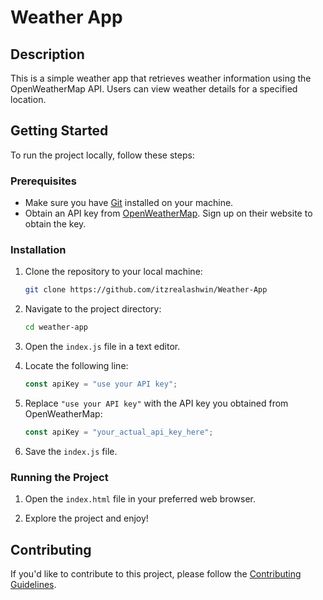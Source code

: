 
# Weather App

## Description

This is a simple weather app that retrieves weather information using the OpenWeatherMap API. Users can view weather details for a specified location.

## Getting Started

To run the project locally, follow these steps:

### Prerequisites

- Make sure you have [Git](https://git-scm.com/) installed on your machine.
- Obtain an API key from [OpenWeatherMap](https://openweathermap.org/). Sign up on their website to obtain the key.

### Installation

1. Clone the repository to your local machine:

   ```bash
   git clone https://github.com/itzrealashwin/Weather-App
   ```

2. Navigate to the project directory:

   ```bash
   cd weather-app
   ```

3. Open the `index.js` file in a text editor.

4. Locate the following line:

   ```javascript
   const apiKey = "use your API key";
   ```

5. Replace `"use your API key"` with the API key you obtained from OpenWeatherMap:

   ```javascript
   const apiKey = "your_actual_api_key_here";
   ```

6. Save the `index.js` file.

### Running the Project

1. Open the `index.html` file in your preferred web browser.

2. Explore the project and enjoy!

## Contributing

If you'd like to contribute to this project, please follow the [Contributing Guidelines](CONTRIBUTING.md).

